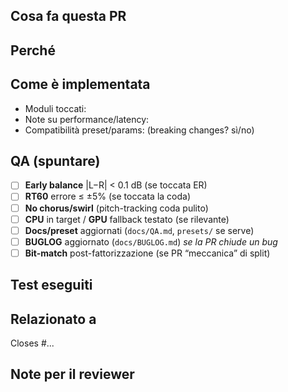 ## Cosa fa questa PR
<!-- Breve riassunto della modifica e del beneficio sonoro/tecnico -->

## Perché
<!-- Motivazione: bug fix, hardening, performance, nuova feature coerente con ROADMAP -->

## Come è implementata
- Moduli toccati:
- Note su performance/latency:
- Compatibilità preset/params: (breaking changes? sì/no)

## QA (spuntare)
- [ ] **Early balance** |L−R| < 0.1 dB (se toccata ER)
- [ ] **RT60** errore ≤ ±5% (se toccata la coda)
- [ ] **No chorus/swirl** (pitch-tracking coda pulito)
- [ ] **CPU** in target / **GPU** fallback testato (se rilevante)
- [ ] **Docs/preset** aggiornati (`docs/QA.md`, `presets/` se serve)
- [ ] **BUGLOG** aggiornato (`docs/BUGLOG.md`) *se la PR chiude un bug*
- [ ] **Bit-match** post-fattorizzazione (se PR “meccanica” di split)

## Test eseguiti
<!-- Impulso mono, misure RT60 per banda, hit-rate 50–500ms, IACC, profilo CPU/GPU, ecc. -->

## Relazionato a
Closes #...

## Note per il reviewer
<!-- Rischi, rollback, flag sperimentali, TODO follow-up -->
